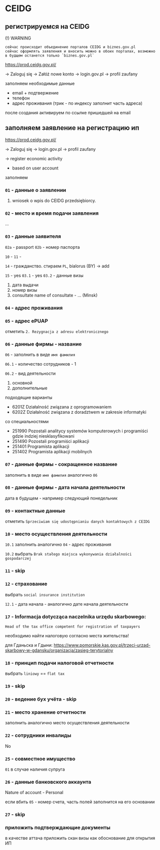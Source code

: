 # CEIDG

## регистрируемся на CEIDG

(!) WARNING
```
сейчас происходит объединение порталов CEIDG и biznes.gov.pl
сейчас оформлять заявления и вносить можно в обоих порталах, возможно в будщем останется только `biznes.gov.pl`
```

https://prod.ceidg.gov.pl/

-> Zaloguj się
-> Załóż nowe konto
-> login.gov.pl
-> profil zaufany

заполняем необходимые данные

- email + подтвержение
- телефон
- адрес проживания (трик - по индексу заполнит часть адреса)

после cоздания активируем по ссылке пришедшей на email

## заполняем заявление на регистрацию ип

https://prod.ceidg.gov.pl/

-> Zaloguj się
-> login.gov.pl
-> profil zaufany

-> register economic activity
- based on user account

заполняем

### `01` - данные о заявлении

1. wniosek o wpis do CEIDG przedsiębiorcy.

### `02` - место и время подачи заявления

...

### `03` - данные заявителя

`02a` - passport
`02b` - номер паспорта

`10` -
`11` -

`14` - гражданство. стираем `PL`, bialorus (BY) -> add

`15` - yes
`03.1` - yes
`03.2` - данные визы
1. дата выдачи
2. номер визы
3. consultate
name of consultate - ... (Minsk)

### `04` - адрес проживания

### `05` - адрес ePUAP

отметить `2. Rezygnacja z adresu elektronicznego`

### `06` - данные фирмы - название

`06` - заполнить в виде `имя фамилия`

`06.1` - количество сотрудников - 1

`06.2` - вид деятельности 
1. основной
2. дополнительные

подходящие варианты

- 6201Z	Działalność związana z oprogramowaniem
- 6202Z Działalność związana z doradztwem w zakresie informatyki

со специальностями

- 251990	Pozostali analitycy systemów komputerowych i programiści gdzie indziej niesklasyfikowani
- 251490	Pozostali programiści aplikacji
- 251401	Programista aplikacji
- 251402	Programista aplikacji mobilnych


### `07` - данные фирмы - сокращенное название 

заполнить в виде `имя фамилия` аналогично `06`

### `08` - данные фирмы - дата начала деятельности

дата в будущем - например следующий понедельник

### `09` - контактные данные

отметить `Sprzeciwiam się udostępnianiu danych kontaktowych z CEIDG`

### `10` - место осуществления деятельности

`10.1` заполнить аналогично `04` - адрес проживания

`10.2` выбрать `Brak stałego miejsca wykonywania działalności gospodarczej`

### `11` - skip

### `12` - страхование

выбрать `social insurance institution`

`12.1` - дата начала - аналогично дате начала деятельности

### `17` - Informacja dotycząca naczelnika urzędu skarbowego:	

`Head of the tax office competent for registration of taxpayers`

необходимо найти налоговую согласно места жительства!

для Гданьска и Гдыни: https://www.pomorskie.kas.gov.pl/trzeci-urzad-skarbowy-w-gdansku/organizacja/zasieg-terytorialny

### `18` - принцип подачи налоговой отчетности

выбрать `liniowy` == `flat tax`

### `19` - skip

### `20` - ведение бух учёта - skip

### `21` - место хранение отчетности

заполнить аналогично место осуществления деятельности

### `22` - сотрудники инвалиды

No

### `25` - совместное имущество

`01` в случае наличия супруга

### `26` - данные банковского аккаунта

Nature of account - Personal

если вбить `05` - номер счета, часть полей заполнится на его основании

### `27` - skip

### приложить подтверждающие документы

в качестве аттача приложить скан визы как обоснование для открытия ИП
